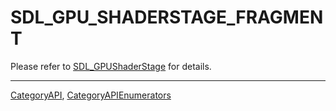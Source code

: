 # SDL_GPU_SHADERSTAGE_FRAGMENT

Please refer to [SDL_GPUShaderStage](SDL_GPUShaderStage) for details.

----
[CategoryAPI](CategoryAPI), [CategoryAPIEnumerators](CategoryAPIEnumerators)

